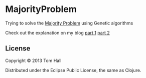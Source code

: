 # MajorityProblem 

Trying to solve the [Majority Problem](http://en.wikipedia.org/wiki/Majority_problem_%28cellular_automaton%29) using Genetic algorithms

Check out the explanation on my blog [part 1](http://www.thattommyhall.com/2013/07/04/evolving-cellular-automata/) [part 2](http://www.thattommyhall.com/2013/07/07/evolving-cellular-automata-the-code/)


## License

Copyright © 2013 Tom Hall
  
Distributed under the Eclipse Public License, the same as Clojure.
   
   

   
      

